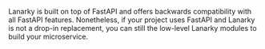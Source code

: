 Lanarky is built on top of FastAPI and offers backwards compatibility with all FastAPI features.
Nonetheless, if your project uses FastAPI and Lanarky is not a drop-in replacement, you can still
the low-level Lanarky modules to build your microservice.
